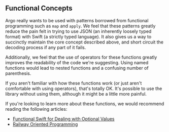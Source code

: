 ## Functional Concepts

Argo really wants to be used with patterns borrowed from functional
programming such as `map` and `apply`. We feel that these patterns greatly
reduce the pain felt in trying to use JSON (an inherently loosely typed
format) with Swift (a strictly typed language). It also gives us a way to
succinctly maintain the core concept described above, and short circuit the
decoding process if any part of it fails.

Additionally, we feel that the use of operators for these functions greatly
improves the readability of the code we're suggesting. Using named functions
would lead to nested functions and a confusing number of parenthesis.

If you aren't familiar with how these functions work (or just aren't
comfortable with using operators), that's totally OK. It's possible to use the
library without using them, although it might be a little more painful.

If you're looking to learn more about these functions, we would recommend
reading the following articles:

- [Functional Swift for Dealing with Optional Values](http://robots.thoughtbot.com/functional-swift-for-dealing-with-optional-values)
- [Railway Oriented Programming](http://fsharpforfunandprofit.com/posts/recipe-part2/)

